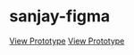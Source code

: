 # sanjay-figma
[View Prototype](https://www.figma.com/proto/P35Gtp82KxIKL4d9yGvbO8/Sanjay-P----2322jc53----BCA?t=SieaiULWfoTDUDeM-1&scaling=scale-down&content-scaling=fixed&page-id=0%3A1&node-id=8-2&starting-point-node-id=1%3A2)
[View Prototype](https://www.figma.com/proto/lGXeJGwdWwYpTPeKn8DlSF/Sanjay-P-2322jc53---BCA?t=gSUW7ZEtuE1jz3Tq-1&scaling=scale-down&content-scaling=fixed&page-id=0%3A1&node-id=1-21&starting-point-node-id=1%3A21)

